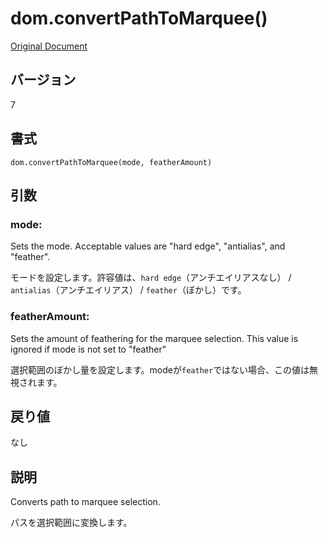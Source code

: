 # dom.convertPathToMarquee()

[Original Document](http://help.adobe.com/en_US/fireworks/cs/extend/WS5b3ccc516d4fbf351e63e3d1183c94856c-7e97.html)

## バージョン

7

## 書式

```
dom.convertPathToMarquee(mode, featherAmount)
```

## 引数

### mode:

Sets the mode. Acceptable values are "hard edge", "antialias", and "feather".

モードを設定します。許容値は、```hard edge```（アンチエイリアスなし） / ```antialias```（アンチエイリアス） / ```feather```（ぼかし）です。

### featherAmount:

Sets the amount of feathering for the marquee selection. This value is ignored if mode is not set to "feather"

選択範囲のぼかし量を設定します。modeが```feather```ではない場合、この値は無視されます。

## 戻り値

なし

## 説明

Converts path to marquee selection.

パスを選択範囲に変換します。